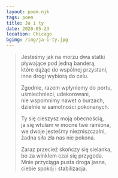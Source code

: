 ```yaml
---
layout: poem.njk
tags: poem
title: Ja i ty
date: 2020-05-23
location: Chicago
bgimg: /img/ja-i-ty.jpg
---
```


> Jesteśmy jak na morzu dwa statki  
> pływające pod jedną banderą,                         
> które dążąc do wspólnej przystani,                 
> inne drogi wybiorą do celu.  
> 
> Zgodnie, razem wpłyniemy do portu,  
> uśmiechnieci, udekorowani,    
> nie wspomnimy nawet o burzach,  
> dzielnie w samotności pokonanych.  
> 
> Ty się cieszysz moją obecnością,  
> ja się wtulam w mocne twe ramiona,    
> we dwoje jesteśmy niezniszczalni,  
> żadna siła zła nas nie pokona.                                  
> 
> Zaraz przecież skończy się sielanka,  
> bo za winklem czai się przygoda.                      
> Mnie przyciąga pusta droga jasna,  
> ciebie spokój i stabilizacja.  
> 
